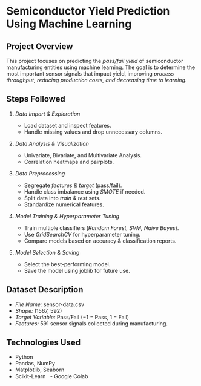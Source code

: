 # Semiconductor Yield Prediction Using Machine Learning

## Project Overview
This project focuses on predicting the *pass/fail yield* of semiconductor manufacturing entities using machine learning. The goal is to determine the most important sensor signals that impact yield, improving *process throughput, reducing production costs, and decreasing time to learning*.

## Steps Followed

1. *Data Import & Exploration*  
   - Load dataset and inspect features.
   - Handle missing values and drop unnecessary columns.

2. *Data Analysis & Visualization*  
   - Univariate, Bivariate, and Multivariate Analysis.
   - Correlation heatmaps and pairplots.

3. *Data Preprocessing*  
   - Segregate *features & target* (pass/fail).
   - Handle class imbalance using *SMOTE* if needed.
   - Split data into *train & test* sets.
   - Standardize numerical features.

4. *Model Training & Hyperparameter Tuning*  
   - Train multiple classifiers (*Random Forest, SVM, Naive Bayes*).
   - Use *GridSearchCV* for hyperparameter tuning.
   - Compare models based on accuracy & classification reports.

5. *Model Selection & Saving*  
   - Select the best-performing model.
   - Save the model using joblib for future use.

## Dataset Description
- *File Name:* sensor-data.csv
- *Shape:* (1567, 592)
- *Target Variable:* Pass/Fail (−1 = Pass, 1 = Fail)
- *Features:* 591 sensor signals collected during manufacturing.

##  Technologies Used
- Python  
- Pandas, NumPy  
- Matplotlib, Seaborn  
- Scikit-Learn  
- Google Colab
